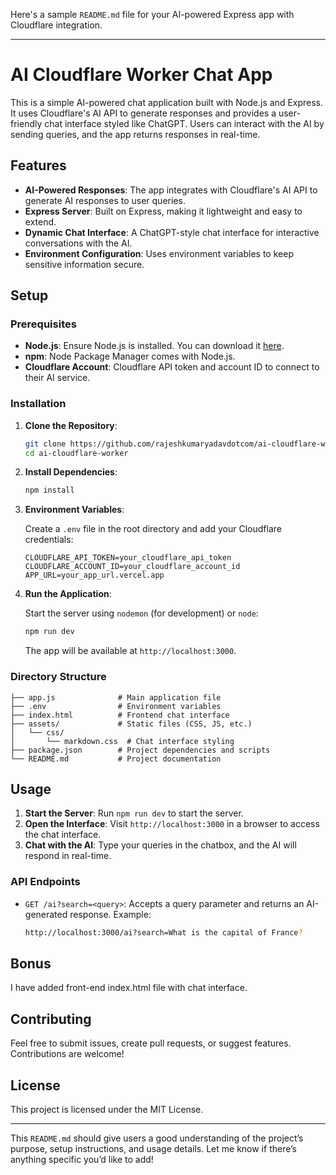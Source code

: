 Here's a sample `README.md` file for your AI-powered Express app with Cloudflare integration.

---

# AI Cloudflare Worker Chat App

This is a simple AI-powered chat application built with Node.js and Express. It uses Cloudflare's AI API to generate responses and provides a user-friendly chat interface styled like ChatGPT. Users can interact with the AI by sending queries, and the app returns responses in real-time.

## Features

- **AI-Powered Responses**: The app integrates with Cloudflare's AI API to generate AI responses to user queries.
- **Express Server**: Built on Express, making it lightweight and easy to extend.
- **Dynamic Chat Interface**: A ChatGPT-style chat interface for interactive conversations with the AI.
- **Environment Configuration**: Uses environment variables to keep sensitive information secure.

## Setup

### Prerequisites

- **Node.js**: Ensure Node.js is installed. You can download it [here](https://nodejs.org/).
- **npm**: Node Package Manager comes with Node.js.
- **Cloudflare Account**: Cloudflare API token and account ID to connect to their AI service.

### Installation

1. **Clone the Repository**:

   ```bash
   git clone https://github.com/rajeshkumaryadavdotcom/ai-cloudflare-worker.git
   cd ai-cloudflare-worker
   ```

2. **Install Dependencies**:

   ```bash
   npm install
   ```

3. **Environment Variables**:

   Create a `.env` file in the root directory and add your Cloudflare credentials:

   ```plaintext
   CLOUDFLARE_API_TOKEN=your_cloudflare_api_token
   CLOUDFLARE_ACCOUNT_ID=your_cloudflare_account_id
   APP_URL=your_app_url.vercel.app
   ```

4. **Run the Application**:

   Start the server using `nodemon` (for development) or `node`:

   ```bash
   npm run dev
   ```

   The app will be available at `http://localhost:3000`.

### Directory Structure

```
├── app.js              # Main application file
├── .env                # Environment variables
├── index.html          # Frontend chat interface
├── assets/             # Static files (CSS, JS, etc.)
│   └── css/
│       └── markdown.css  # Chat interface styling
├── package.json        # Project dependencies and scripts
└── README.md           # Project documentation
```

## Usage

1. **Start the Server**: Run `npm run dev` to start the server.
2. **Open the Interface**: Visit `http://localhost:3000` in a browser to access the chat interface.
3. **Chat with the AI**: Type your queries in the chatbox, and the AI will respond in real-time.

### API Endpoints

- `GET /ai?search=<query>`: Accepts a query parameter and returns an AI-generated response. Example:
  
  ```bash
  http://localhost:3000/ai?search=What is the capital of France?
  ```
## Bonus
I have added front-end index.html file with chat interface.


## Contributing

Feel free to submit issues, create pull requests, or suggest features. Contributions are welcome!

## License

This project is licensed under the MIT License.

--- 

This `README.md` should give users a good understanding of the project’s purpose, setup instructions, and usage details. Let me know if there’s anything specific you’d like to add!